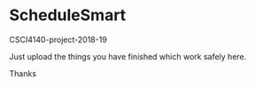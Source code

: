 # ScheduleSmart
CSCI4140-project-2018-19

Just upload the things you have finished which work safely here.

Thanks
